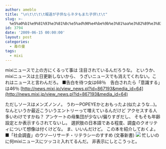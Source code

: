 ```yaml
---
author: ameblo
title: "\n\t\t\t\t報道が子供ならネタもまた子供\t\t"
slug: >-
  %e5%a0%b1%e9%81%93%e3%81%8c%e5%ad%90%e4%be%9b%e3%81%aa%e3%82%89%e3%83%8d%e3%82%bf%e3%82%82%e3%81%be%e3%81%9f%e5%ad%90%e4%be%9b
id: 3794
date: '2009-06-15 00:00:00'
layout: post
categories:
  - 毒の壷
tags:
  - mixi
---
```


mixiニュースで上の方にくるって事は 注目されているんだろうな。 というか、mixiニュースは土日更新しないから、 うざいニュースでも消えてくれない。これはニュースと言わんだろ。 ■告白を待つ女は68％　告白されたら「意識する」は46％ [http://news.mixi.jp/view_news.pl?id=867193&media_id=64](http://news.mixi.jp/view_news.pl?id=867193&media_id=64)

ただしソースはメンズノンノ。 うわーPOPEYEかとおもったよ(似たような...)。 なんというか最近こういうエントリーって増えているんだけど アクセスする人多いわけですかね？ アンケートの母集団が少ない/偏りすぎだし、 そもそも年齢設定とか表示すらされてないし。 選択肢の日本語である程度、調査のクオリティについて想像は付くけどな。 ま、いいんだけど。 この本を紹介しておくよ。 ■「社会調査」のウソ―リサーチ・リテラシーのすすめ (文春新書) [![](http://ec2.images-amazon.com/images/I/41T6G657JGL._BO2,204,203,200_PIsitb-sticker-arrow-click,TopRight,35,-76_AA240_SH20_OU09_.jpg)](http://astore.amazon.co.jp/amazonas-22/detail/4166601105) 忙しいのに何mixiニュースにツッコミ入れてるんだ。 非表示にしとこうっと。